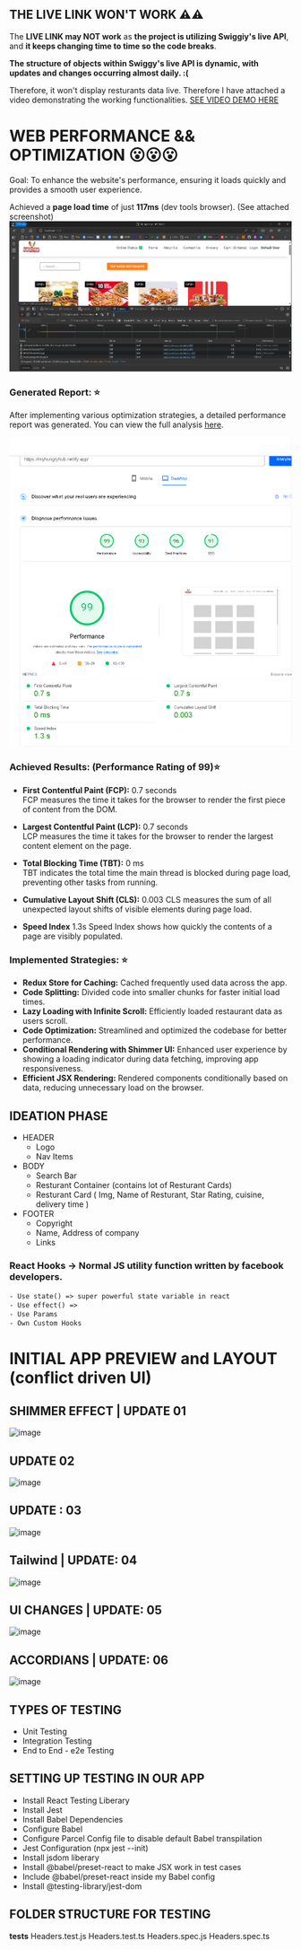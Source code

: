 ## THE LIVE LINK WON'T WORK ⚠️⚠️

The **LIVE LINK may NOT work** as **the project is utilizing Swiggiy's live API**, and **it keeps changing time to time so the code breaks**.

**The structure of objects within Swiggy's live API is dynamic, with updates and changes occurring almost daily. :(**

Therefore, it won't display resturants data live. Therefore I have attached a video demonstrating the working functionalities. [SEE VIDEO DEMO HERE](https://www.loom.com/share/38f40a7fffda4e459d29446e215cb506?sid=6c9a3382-4ae2-447c-a4bd-e2b7870800a1)

# WEB PERFORMANCE && OPTIMIZATION 😮😮😮

Goal: To enhance the website's performance, ensuring it loads quickly and provides a smooth user experience.

Achieved a **page load time** of just **117ms** (dev tools browser). (See attached screenshot)
![alt text](<Screenshot 2024-07-09 210035.png>)

### Generated Report: ⭐

After implementing various optimization strategies, a detailed performance report was generated. You can view the full analysis [here](https://pagespeed.web.dev/analysis/https-myhungryhub-netlify-app/bzjha9jzi4?form_factor=desktop).

![alt text](image.png)

### Achieved Results: (Performance Rating of 99)⭐

- **First Contentful Paint (FCP):** 0.7 seconds  
  FCP measures the time it takes for the browser to render the first piece of content from the DOM.

- **Largest Contentful Paint (LCP):** 0.7 seconds  
  LCP measures the time it takes for the browser to render the largest content element on the page.

- **Total Blocking Time (TBT):** 0 ms  
  TBT indicates the total time the main thread is blocked during page load, preventing other tasks from running.

- **Cumulative Layout Shift (CLS):** 0.003
  CLS measures the sum of all unexpected layout shifts of visible elements during page load.

- **Speed Index** 1.3s
  Speed Index shows how quickly the contents of a page are visibly populated.

### Implemented Strategies: ⭐

- **Redux Store for Caching:** Cached frequently used data across the app.
- **Code Splitting:** Divided code into smaller chunks for faster initial load times.
- **Lazy Loading with Infinite Scroll:** Efficiently loaded restaurant data as users scroll.
- **Code Optimization:** Streamlined and optimized the codebase for better performance.
- **Conditional Rendering with Shimmer UI:** Enhanced user experience by showing a loading indicator during data fetching, improving app responsiveness.
- **Efficient JSX Rendering:** Rendered components conditionally based on data, reducing unnecessary load on the browser.

## IDEATION PHASE

- HEADER
  - Logo
  - Nav Items
- BODY
  - Search Bar
  - Resturant Container (contains lot of Resturant Cards)
  - Resturant Card ( Img, Name of Resturant, Star Rating, cuisine, delivery time )
- FOOTER
  - Copyright
  - Name, Address of company
  - Links

### React Hooks -> Normal JS utility function written by facebook developers.

    - Use state() => super powerful state variable in react
    - Use effect() =>
    - Use Params
    - Own Custom Hooks

# INITIAL APP PREVIEW and LAYOUT (conflict driven UI)

## SHIMMER EFFECT | UPDATE 01

![image](https://github.com/aniketsinha2002/HungryHub/assets/97850511/08d327b4-e428-46b0-92b8-b6b5b7494abe)

## UPDATE 02

![image](https://github.com/aniketsinha2002/HungryHub/assets/97850511/5cfef5f8-e0cb-4f00-ac17-9f4044ce5c94)

## UPDATE : 03

![image](https://github.com/aniketsinha2002/HungryHub/assets/97850511/8338255a-ef98-48a6-a661-34d994af446b)

## Tailwind | UPDATE: 04

![image](https://github.com/aniketsinha2002/HungryHub/assets/97850511/3342ea20-f4b8-4978-9ba1-6ff2804111ce)

## UI CHANGES | UPDATE: 05

![image](https://github.com/aniketsinha2002/HungryHub/assets/97850511/b1620b80-efc6-417d-9075-3568bb139df6)

## ACCORDIANS | UPDATE: 06

![image](https://github.com/aniketsinha2002/HungryHub/assets/97850511/d86d2389-5b68-4e87-9baf-3272eb3add0f)

## TYPES OF TESTING

- Unit Testing
- Integration Testing
- End to End - e2e Testing

## SETTING UP TESTING IN OUR APP

- Install React Testing Liberary
- Install Jest
- Install Babel Dependencies
- Configure Babel
- Configure Parcel Config file to disable default Babel transpilation
- Jest Configuration (npx jest --init)
- Install jsdom liberary
- Install @babel/preset-react to make JSX work in test cases
- Include @babel/preset-react inside my Babel config
- Install @testing-library/jest-dom

## FOLDER STRUCTURE FOR TESTING

**tests**
Headers.test.js
Headers.test.ts
Headers.spec.js
Headers.spec.ts
